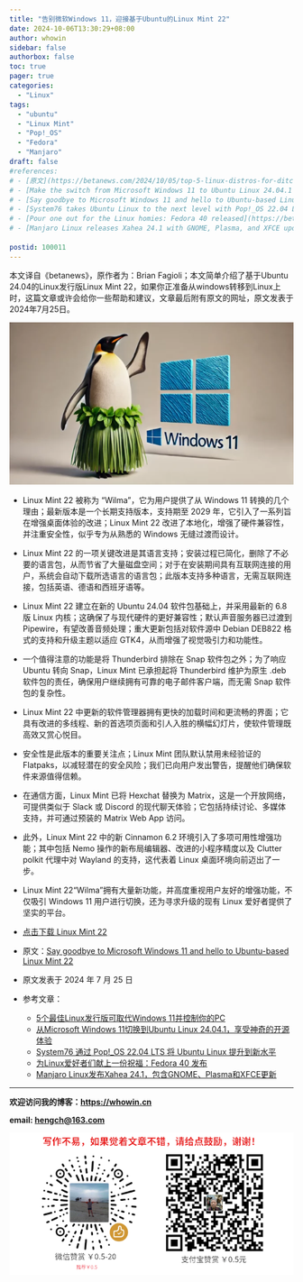 ```yaml
---
title: "告别微软Windows 11，迎接基于Ubuntu的Linux Mint 22"
date: 2024-10-06T13:30:29+08:00
author: whowin
sidebar: false
authorbox: false
toc: true
pager: true
categories:
  - "Linux"
tags:
  - "ubuntu"
  - "Linux Mint"
  - "Pop!_OS"
  - "Fedora"
  - "Manjaro"
draft: false
#references: 
# - [原文](https://betanews.com/2024/10/05/top-5-linux-distros-for-ditching-windows-11/)
# - [Make the switch from Microsoft Windows 11 to Ubuntu Linux 24.04.1 for a magical open-source experience](https://betanews.com/2024/08/29/switch-from-windows-11-to-ubuntu-24-04-1/)
# - [Say goodbye to Microsoft Windows 11 and hello to Ubuntu-based Linux Mint 22](https://betanews.com/2024/07/25/linux-mint-22-offers-compelling-reasons-to-switch-from-windows-11/)
# - [System76 takes Ubuntu Linux to the next level with Pop!_OS 22.04 LTS](https://betanews.com/2022/04/25/system76-pop_os-2204-ubuntu-linux/)
# - [Pour one out for the Linux homies: Fedora 40 released](https://betanews.com/2024/04/23/fedora-linux-40/)
# - [Manjaro Linux releases Xahea 24.1 with GNOME, Plasma, and XFCE updates](https://betanews.com/2024/10/02/manjaro-linux-releases-xahea-24-1-with-gnome-plasma-and-xfce-updates/)

postid: 100011
---
```



本文译自《betanews》，原作者为：Brian Fagioli；本文简单介绍了基于Ubuntu 24.04的Linux发行版Linux Mint 22，如果你正准备从windows转移到Linux上时，这篇文章或许会给你一些帮助和建议，文章最后附有原文的网址，原文发表于2024年7月25日。
<!--more-->

![Linux Mint][img01]

* Linux Mint 22 被称为 “Wilma”，它为用户提供了从 Windows 11 转换的几个理由；最新版本是一个长期支持版本，支持期至 2029 年，它引入了一系列旨在增强桌面体验的改进；Linux Mint 22 改进了本地化，增强了硬件兼容性，并注重安全性，似乎专为从熟悉的 Windows 无缝过渡而设计。

* Linux Mint 22 的一项关键改进是其语言支持；安装过程已简化，删除了不必要的语言包，从而节省了大量磁盘空间；对于在安装期间具有互联网连接的用户，系统会自动下载所选语言的语言包；此版本支持多种语言，无需互联网连接，包括英语、德语和西班牙语等。

* Linux Mint 22 建立在新的 Ubuntu 24.04 软件包基础上，并采用最新的 6.8 版 Linux 内核；这确保了与现代硬件的更好兼容性；默认声音服务器已过渡到 Pipewire，有望改善音频处理；重大更新包括对软件源中 Debian DEB822 格式的支持和升级主题以适应 GTK4，从而增强了视觉吸引力和功能性。

* 一个值得注意的功能是将 Thunderbird 排除在 Snap 软件包之外；为了响应 Ubuntu 转向 Snap，Linux Mint 已承担起将 Thunderbird 维护为原生 .deb 软件包的责任，确保用户继续拥有可靠的电子邮件客户端，而无需 Snap 软件包的复杂性。

* Linux Mint 22 中更新的软件管理器拥有更快的加载时间和更流畅的界面；它具有改进的多线程、新的首选项页面和引人入胜的横幅幻灯片，使软件管理既高效又赏心悦目。

* 安全性是此版本的重要关注点；Linux Mint 团队默认禁用未经验证的 Flatpaks，以减轻潜在的安全风险；我们已向用户发出警告，提醒他们确保软件来源值得信赖。

* 在通信方面，Linux Mint 已将 Hexchat 替换为 Matrix，这是一个开放网络，可提供类似于 Slack 或 Discord 的现代聊天体验；它包括持续讨论、多媒体支持，并可通过预装的 Matrix Web App 访问。

* 此外，Linux Mint 22 中的新 Cinnamon 6.2 环境引入了多项可用性增强功能；其中包括 Nemo 操作的新布局编辑器、改进的小程序精度以及 Clutter polkit 代理中对 Wayland 的支持，这代表着 Linux 桌面环境向前迈出了一步。

* Linux Mint 22“Wilma”拥有大量新功能，并高度重视用户友好的增强功能，不仅吸引 Windows 11 用户进行切换，还为寻求升级的现有 Linux 爱好者提供了坚实的平台。

* [点击下载 Linux Mint 22][linux-mint]

* 原文：[Say goodbye to Microsoft Windows 11 and hello to Ubuntu-based Linux Mint 22][article01]
* 原文发表于 2024 年 7 月 25 日

* 参考文章：
    - [5个最佳Linux发行版可取代Windows 11并控制你的PC][ref01]
    - [从Microsoft Windows 11切换到Ubuntu Linux 24.04.1，享受神奇的开源体验][ref02]
    <!-- - [告别微软Windows 11，迎接基于Ubuntu的Linux Mint 22][ref03] -->
    - [System76 通过 Pop!_OS 22.04 LTS 将 Ubuntu Linux 提升到新水平][ref04]
    - [为Linux爱好者们献上一份祝福：Fedora 40 发布][ref05]
    - [Manjaro Linux发布Xahea 24.1，包含GNOME、Plasma和XFCE更新][ref06]


-------------
**欢迎访问我的博客：https://whowin.cn**

**email: hengch@163.com**

![donation][img_sponsor_qrcode]

[img_sponsor_qrcode]:/images/qrcode/sponsor-qrcode.png

[linux-mint]:https://www.linuxmint.com/download.php

[article01]:https://betanews.com/2024/07/25/linux-mint-22-offers-compelling-reasons-to-switch-from-windows-11/

[ref01]:/post/blog/linux/0005-top-5-linux-distros-for-ditching-windows-11/
[ref02]:/post/blog/linux/0006-switch-from-windows-11-to-ubuntu-24-04-1/
[ref03]:/post/blog/linux/0011-linux-mint-22-offers-compelling-reasons-to-switch-from-windows-11/
[ref04]:/post/blog/linux/0013-system76-pop_os-2204-ubuntu-linux/
[ref05]:/post/blog/linux/0014-fedora-linux-40/
[ref06]:/post/blog/linux/0015-manjaro-linux-releases-xahea-24-1-with-gnome-plasma-and-xfce-updates/

<!--CSDN
[ref01]:https://blog.csdn.net/whowin/article/details/142851436
[ref02]:https://blog.csdn.net/whowin/article/details/142850897
[ref03]:https://blog.csdn.net/whowin/article/details/142851017
[ref04]:https://blog.csdn.net/whowin/article/details/142851122
[ref05]:https://blog.csdn.net/whowin/article/details/142851244
[ref06]:https://blog.csdn.net/whowin/article/details/142851329
-->

[img01]:/images/100011/linux-mint-windows11.png

<!--CSDN
[img01]:https://i-blog.csdnimg.cn/direct/5934551ef82e4964b9bd1d81f5f129ad.png#pic_center
-->
